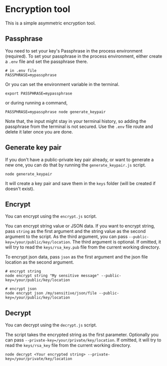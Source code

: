 # Encryption tool

This is a simple asymmetric encryption tool.

## Passphrase

You need to set your key's Passphrase in the process environment (required). To set your passphrase in the process environment, either create a `.env` file and set the passphrase there.

```
# in .env file
PASSPHRASE=mypassphrase
```

Or you can set the environment variable in the terminal.

```
export PASSPHRASE=mypassphrase
```

or during running a command, 

```
PASSPHRASE=mypassphrase node generate_keypair
```

Note that, the input might stay in your terminal history, so adding the passphrase from the terminal is not secured. Use the `.env` file route and delete it later once you are done.


## Generate key pair

If you don't have a public-private key pair already, or want to generate a new one, you can do that by running the `generate_keypair.js` script.

```
node generate_keypair
```

It will create a key pair and save them in the `keys` folder (will be created if doesn't exist).

## Encrypt

You can encrypt using the `encrypt.js` script.

You can encrypt string value or JSON data. If you want to encrypt string, pass `string` as the first argument and the string value as the second argument to the script. As the third argument, you can pass `--public-key=/your/public/key/location`. The third argument is optional. If omitted, it will try to read the `keys/rsa_key.pub` file from the current working directory.

To encrypt json data, pass `json` as the first argument and the json file location as the second argument.

```
# encrypt string
node encrypt string "My sensitive message" --public-key=/your/public/key/location

# encrypt json
node encrypt json /my/sensitive/json/file --public-key=/your/public/key/location
```

## Decrypt

You can decrypt using the `decrypt.js` script.

The script takes the encrypted string as the first parameter. Optionally you can pass `--private-key=/your/private/key/location`. If omitted, it will try to read the `keys/rsa_key` file from the current working directory.

```
node decrypt <Your encrypted string> --private-key=/your/private/key/location
```